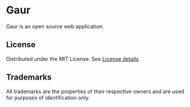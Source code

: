 # Gaur

Gaur is an open source web application.

## License

Distributed under the MIT License. See [License details](https://opensource.org/licenses/MIT).

## Trademarks

All trademarks are the properties of their respective owners and are used for purposes of identification only.
